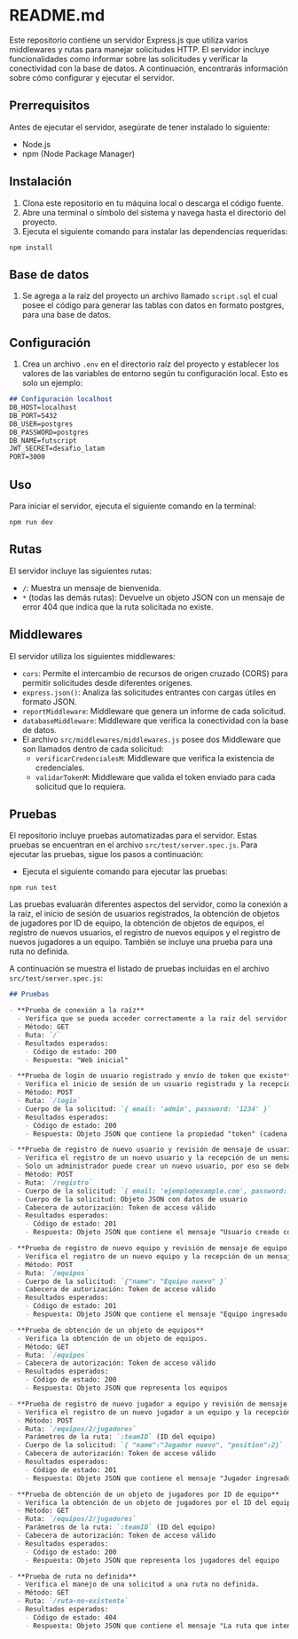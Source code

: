 # README.md

Este repositorio contiene un servidor Express.js que utiliza varios middlewares y rutas para manejar solicitudes HTTP. El servidor incluye funcionalidades como informar sobre las solicitudes y verificar la conectividad con la base de datos. A continuación, encontrarás información sobre cómo configurar y ejecutar el servidor.

## Prerrequisitos

Antes de ejecutar el servidor, asegúrate de tener instalado lo siguiente:

- Node.js
- npm (Node Package Manager)

## Instalación

1. Clona este repositorio en tu máquina local o descarga el código fuente.
2. Abre una terminal o símbolo del sistema y navega hasta el directorio del proyecto.
3. Ejecuta el siguiente comando para instalar las dependencias requeridas:

```
npm install
```

## Base de datos

1. Se agrega a la raíz del proyecto un archivo llamado `script.sql` el cual posee el código para generar las tablas con datos en formato postgres, para una base de datos. 

## Configuración

1. Crea un archivo `.env` en el directorio raíz del proyecto y establecer los valores de las variables de entorno según tu configuración local. Esto es solo un ejemplo:

```markdown
## Configuración localhost
DB_HOST=localhost
DB_PORT=5432
DB_USER=postgres
DB_PASSWORD=postgres
DB_NAME=futscript
JWT_SECRET=desafio_latam
PORT=3000
```

## Uso

Para iniciar el servidor, ejecuta el siguiente comando en la terminal:

```
npm run dev
```

## Rutas

El servidor incluye las siguientes rutas:

- `/`: Muestra un mensaje de bienvenida.
- `*` (todas las demás rutas): Devuelve un objeto JSON con un mensaje de error 404 que indica que la ruta solicitada no existe.

## Middlewares

El servidor utiliza los siguientes middlewares:

- `cors`: Permite el intercambio de recursos de origen cruzado (CORS) para permitir solicitudes desde diferentes orígenes.
- `express.json()`: Analiza las solicitudes entrantes con cargas útiles en formato JSON.
- `reportMiddleware`: Middleware que genera un informe de cada solicitud.
- `databaseMiddleware`: Middleware que verifica la conectividad con la base de datos.
- El archivo `src/middlewares/middlewares.js` posee dos Middleware que son llamados dentro de cada solicitud:
  - `verificarCredencialesM`:  Middleware que verifica la existencia de credenciales. 
  - `validarTokenM`: Middleware que valida el token enviado para cada solicitud que lo requiera.  


## Pruebas

El repositorio incluye pruebas automatizadas para el servidor. Estas pruebas se encuentran en el archivo `src/test/server.spec.js`. Para ejecutar las pruebas, sigue los pasos a continuación:

* Ejecuta el siguiente comando para ejecutar las pruebas:

```
npm run test
```

Las pruebas evaluarán diferentes aspectos del servidor, como la conexión a la raíz, el inicio de sesión de usuarios registrados, la obtención de objetos de jugadores por ID de equipo, la obtención de objetos de equipos, el registro de nuevos usuarios, el registro de nuevos equipos y el registro de nuevos jugadores a un equipo. También se incluye una prueba para una ruta no definida.

A continuación se muestra el listado de pruebas incluidas en el archivo `src/test/server.spec.js`:

```markdown
## Pruebas

- **Prueba de conexión a la raíz**
  - Verifica que se pueda acceder correctamente a la raíz del servidor.
  - Método: GET
  - Ruta: `/`
  - Resultados esperados:
    - Código de estado: 200
    - Respuesta: "Web inicial"

- **Prueba de login de usuario registrado y envío de token que existe**
  - Verifica el inicio de sesión de un usuario registrado y la recepción de un token válido.
  - Método: POST
  - Ruta: `/login`
  - Cuerpo de la solicitud: `{ email: 'admin', password: '1234' }`
  - Resultados esperados:
    - Código de estado: 200
    - Respuesta: Objeto JSON que contiene la propiedad "token" (cadena de texto)

- **Prueba de registro de nuevo usuario y revisión de mensaje de usuario creado con éxito**
  - Verifica el registro de un nuevo usuario y la recepción de un mensaje de éxito.
  - Solo un administrador puede crear un nuevo usuario, por eso se deben enviar el token del administrador
  - Método: POST
  - Ruta: `/registro`
  - Cuerpo de la solicitud: `{ email: 'ejemplo@example.com', password: 'contraseña123' }`
  - Cuerpo de la solicitud: Objeto JSON con datos de usuario
  - Cabecera de autorización: Token de acceso válido
  - Resultados esperados:
    - Código de estado: 201
    - Respuesta: Objeto JSON que contiene el mensaje "Usuario creado con éxito"

- **Prueba de registro de nuevo equipo y revisión de mensaje de equipo ingresado con éxito**
  - Verifica el registro de un nuevo equipo y la recepción de un mensaje de éxito.
  - Método: POST
  - Ruta: `/equipos`
  - Cuerpo de la solicitud: `{"name": "Equipo nuevo" }`
  - Cabecera de autorización: Token de acceso válido
  - Resultados esperados:
    - Código de estado: 201
    - Respuesta: Objeto JSON que contiene el mensaje "Equipo ingresado con éxito"

- **Prueba de obtención de un objeto de equipos**
  - Verifica la obtención de un objeto de equipos.
  - Método: GET
  - Ruta: `/equipos`
  - Cabecera de autorización: Token de acceso válido
  - Resultados esperados:
    - Código de estado: 200
    - Respuesta: Objeto JSON que representa los equipos

- **Prueba de registro de nuevo jugador a equipo y revisión de mensaje de jugador ingresado con éxito**
  - Verifica el registro de un nuevo jugador a un equipo y la recepción de un mensaje de éxito.
  - Método: POST
  - Ruta: `/equipos/2/jugadores`
  - Parámetros de la ruta: `:teamID` (ID del equipo)
  - Cuerpo de la solicitud: `{ "name":"Jugador nuevo", "position":2}`
  - Cabecera de autorización: Token de acceso válido
  - Resultados esperados:
    - Código de estado: 201
    - Respuesta: Objeto JSON que contiene el mensaje "Jugador ingresado con éxito"

- **Prueba de obtención de un objeto de jugadores por ID de equipo**
  - Verifica la obtención de un objeto de jugadores por el ID del equipo.
  - Método: GET
  - Ruta: `/equipos/2/jugadores`
  - Parámetros de la ruta: `:teamID` (ID del equipo)
  - Cabecera de autorización: Token de acceso válido
  - Resultados esperados:
    - Código de estado: 200
    - Respuesta: Objeto JSON que representa los jugadores del equipo

- **Prueba de ruta no definida**
  - Verifica el manejo de una solicitud a una ruta no definida.
  - Método: GET
  - Ruta: `/ruta-no-existente`
  - Resultados esperados:
    - Código de estado: 404
    - Respuesta: Objeto JSON que contiene el mensaje "La ruta que intenta consultar no existe"

```
```
